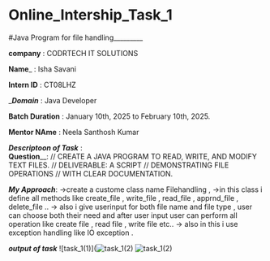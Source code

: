 # Online_Intership_Task_1

#Java Program for file handling_________

__company__ : CODRTECH IT SOLUTIONS

__Name___ : Isha Savani

____Intern ID____ : CT08LHZ

____Domain___ : Java Developer

____Batch Duration____ : January 10th, 2025 to February 10th, 2025.

____Mentor NAme____ : Neela Santhosh Kumar 

___Descriptoon of Task___ :  
____Question______: // CREATE A JAVA PROGRAM TO READ, WRITE, AND MODIFY TEXT FILES.
// DELIVERABLE: A SCRIPT
// DEMONSTRATING FILE OPERATIONS
// WITH CLEAR DOCUMENTATION.

___My Approach___: 
->create a custome class name Filehandling , 
->in this class i define all methods like create_file , write_file , read_file , apprnd_file , delete_file .. 
-> also i give userinput for both file name and file type , user can choose both their need and after user input user can perform all operation like create file  , read file , write file etc..
-> also in this i use exception handling like IO exception . 

___output of task___
![task_1(1)](![task_1(2)](https://github.com/user-attachments/assets/30ed9d8c-e5d0-4574-b478-97b99064789d)
![task_1(2)](https://github.com/user-attachments/assets/dba3e23d-acb9-404a-b1e3-22a16244989b)



